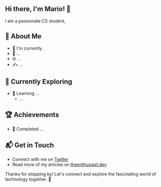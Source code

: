 ## Hi there, I'm Mario! 👋

I am a passionate CS student, 

## 🚀 About Me

- 🔭 I'm currently .
- 📝 ...
- 🌐 ...
- ✍️ ...


## 🌱 Currently Exploring

- 🚀 Learning ...
  - ...

 ## 🏆 Achievements

- 🌟 Completed ...


## 📬 Get in Touch

- Connect with me on [Twitter](https://twitter.com/introvertedbot)
- Read more of my articles on [theenthusiast.dev](https://theenthusiast.dev)

Thanks for stopping by! Let's connect and explore the fascinating world of technology together. 🚀

<!--
**mariohernandez13/mariohernandez13** is a ✨ _special_ ✨ repository because its `README.md` (this file) appears on your GitHub profile.

Here are some ideas to get you started:

- 🔭 I’m currently working on ...
- 🌱 I’m currently learning ...
- 👯 I’m looking to collaborate on ...
- 🤔 I’m looking for help with ...
- 💬 Ask me about ...
- 📫 How to reach me: ...
- 😄 Pronouns: ...
- ⚡ Fun fact: ...
-->

